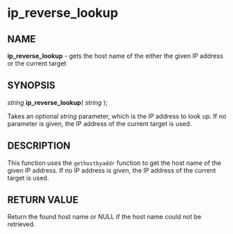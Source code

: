 # ip_reverse_lookup

## NAME

**ip_reverse_lookup** - gets the host name of the either the given IP address or the current target

## SYNOPSIS

*string* **ip_reverse_lookup**( *string* );

Takes an optional *string* parameter, which is the IP address to look up. If no parameter is given, the IP address of the current target is used.

## DESCRIPTION

This function uses the `gethostbyaddr` function to get the host name of the given IP address. If no IP address is given, the IP address of the current target is used.

## RETURN VALUE

Return the found host name or NULL if the host name could not be retrieved. 
